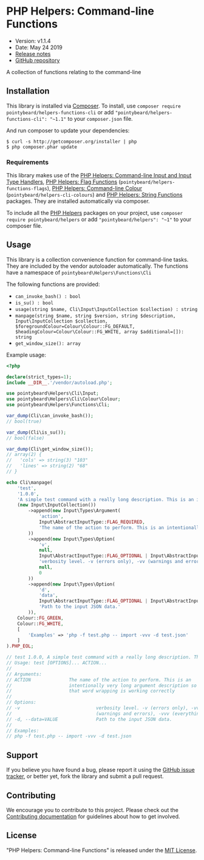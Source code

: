 # PHP Helpers: Command-line Functions

-   Version: v1.1.4
-   Date: May 24 2019
-   [Release notes](https://github.com/pointybeard/helpers-functions-cli/blob/master/CHANGELOG.md)
-   [GitHub repository](https://github.com/pointybeard/helpers-functions-cli)

A collection of functions relating to the command-line

## Installation

This library is installed via [Composer](http://getcomposer.org/). To install, use `composer require pointybeard/helpers-functions-cli` or add `"pointybeard/helpers-functions-cli": "~1.1"` to your `composer.json` file.

And run composer to update your dependencies:

    $ curl -s http://getcomposer.org/installer | php
    $ php composer.phar update

### Requirements

This library makes use of the [PHP Helpers: Command-line Input and Input Type Handlers](https://github.com/pointybeard/helpers-cli-input), [PHP Helpers: Flag Functions](https://github.com/pointybeard/helpers-functions-flags) (`pointybeard/helpers-functions-flags`), [PHP Helpers: Command-line Colour](https://github.com/pointybeard/helpers-cli-colours) (`pointybeard/helpers-cli-colours`) and [PHP Helpers: String Functions](https://github.com/pointybeard/helpers-functions-strings) packages. They are installed automatically via composer.

To include all the [PHP Helpers](https://github.com/pointybeard/helpers) packages on your project, use `composer require pointybeard/helpers` or add `"pointybeard/helpers": "~1"` to your composer file.

## Usage

This library is a collection convenience function for command-line tasks. They are included by the vendor autoloader automatically. The functions have a namespace of `pointybeard\Helpers\Functions\Cli`

The following functions are provided:

-   `can_invoke_bash() : bool`
-   `is_su() : bool`
-   `usage(string $name, Cli\Input\InputCollection $collection) : string`
-   `manpage(string $name, string $version, string $description, Input\InputCollection $collection, $foregroundColour=Colour\Colour::FG_DEFAULT, $headingColour=Colour\Colour::FG_WHITE, array $additional=[]): string`
-   `get_window_size(): array`

Example usage:

```php
<?php

declare(strict_types=1);
include __DIR__.'/vendor/autoload.php';

use pointybeard\Helpers\Cli\Input;
use pointybeard\Helpers\Cli\Colour\Colour;
use pointybeard\Helpers\Functions\Cli;

var_dump(Cli\can_invoke_bash());
// bool(true)

var_dump(Cli\is_su());
// bool(false)

var_dump(Cli\get_window_size());
// array(2) {
//   'cols' => string(3) "103"
//   'lines' => string(2) "68"
// }

echo Cli\manpage(
    'test',
    '1.0.0',
    'A simple test command with a really long description. This is an intentionally very long argument description so we can check that word wrapping is working correctly. It should wrap to the window',
    (new Input\InputCollection())
        ->append(new Input\Types\Argument(
            'action',
            Input\AbstractInputType::FLAG_REQUIRED,
            'The name of the action to perform. This is an intentionally very long argument description so we can check that word wrapping is working correctly'
        ))
        ->append(new Input\Types\Option(
            'v',
            null,
            Input\AbstractInputType::FLAG_OPTIONAL | Input\AbstractInputType::FLAG_TYPE_INCREMENTING,
            'verbosity level. -v (errors only), -vv (warnings and errors), -vvv (everything).',
            null,
            0
        ))
        ->append(new Input\Types\Option(
            'd',
            'data',
            Input\AbstractInputType::FLAG_OPTIONAL | Input\AbstractInputType::FLAG_VALUE_REQUIRED,
            'Path to the input JSON data.'
        )),
    Colour::FG_GREEN,
    Colour::FG_WHITE,
    [
        'Examples' => 'php -f test.php -- import -vvv -d test.json'
    ]
).PHP_EOL;

// test 1.0.0, A simple test command with a really long description. This is an intentionally very long argument description so we can check that word wrapping is working correctly. It should wrap to the window
// Usage: test [OPTIONS]... ACTION...
//
// Arguments:
// ACTION              The name of the action to perform. This is an
//                     intentionally very long argument description so we can check
//                     that word wrapping is working correctly
//
// Options:
// -v                            verbosity level. -v (errors only), -vv
//                               (warnings and errors), -vvv (everything).
// -d, --data=VALUE              Path to the input JSON data.
//
// Examples:
// php -f test.php -- import -vvv -d test.json

```

## Support

If you believe you have found a bug, please report it using the [GitHub issue tracker](https://github.com/pointybeard/helpers-functions-cli/issues),
or better yet, fork the library and submit a pull request.

## Contributing

We encourage you to contribute to this project. Please check out the [Contributing documentation](https://github.com/pointybeard/helpers-functions-cli/blob/master/CONTRIBUTING.md) for guidelines about how to get involved.

## License

"PHP Helpers: Command-line Functions" is released under the [MIT License](http://www.opensource.org/licenses/MIT).
